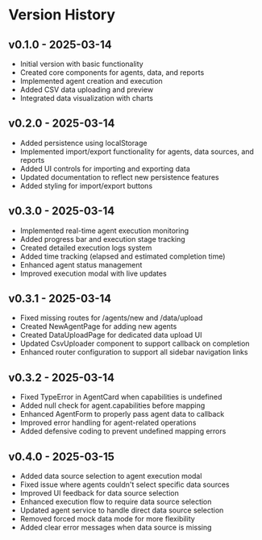 # Version History

## v0.1.0 - 2025-03-14
- Initial version with basic functionality
- Created core components for agents, data, and reports
- Implemented agent creation and execution
- Added CSV data uploading and preview
- Integrated data visualization with charts

## v0.2.0 - 2025-03-14
- Added persistence using localStorage
- Implemented import/export functionality for agents, data sources, and reports
- Added UI controls for importing and exporting data
- Updated documentation to reflect new persistence features
- Added styling for import/export buttons

## v0.3.0 - 2025-03-14
- Implemented real-time agent execution monitoring
- Added progress bar and execution stage tracking
- Created detailed execution logs system 
- Added time tracking (elapsed and estimated completion time)
- Enhanced agent status management
- Improved execution modal with live updates

## v0.3.1 - 2025-03-14
- Fixed missing routes for /agents/new and /data/upload
- Created NewAgentPage for adding new agents
- Created DataUploadPage for dedicated data upload UI
- Updated CsvUploader component to support callback on completion
- Enhanced router configuration to support all sidebar navigation links

## v0.3.2 - 2025-03-14
- Fixed TypeError in AgentCard when capabilities is undefined
- Added null check for agent.capabilities before mapping
- Enhanced AgentForm to properly pass agent data to callback
- Improved error handling for agent-related operations
- Added defensive coding to prevent undefined mapping errors

## v0.4.0 - 2025-03-15
- Added data source selection to agent execution modal
- Fixed issue where agents couldn't select specific data sources
- Improved UI feedback for data source selection
- Enhanced execution flow to require data source selection
- Updated agent service to handle direct data source selection
- Removed forced mock data mode for more flexibility
- Added clear error messages when data source is missing